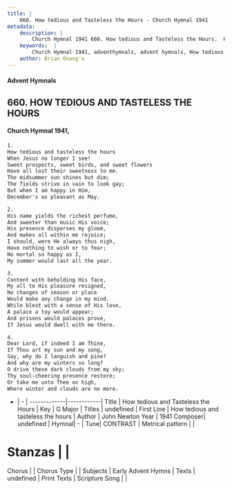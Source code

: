```yaml
---
title: |
    660. How tedious and Tasteless the Hours - Church Hymnal 1941
metadata:
    description: |
        Church Hymnal 1941 660. How tedious and Tasteless the Hours.  How tedious and tasteless the hours  When Jesus no longer I see!  Sweet prospects, sweet birds, and sweet flowers  Have all lost their sweetness to me.  The midsummer sun shines but dim;  The fields strive in vain to look gay;  But when I am happy in Him,  December's as pleasant as May. 
    keywords:  |
        Church Hymnal 1941, adventhymnals, advent hymnals, How tedious and Tasteless the Hours, How tedious and tasteless the hours. 
    author: Brian Onang'o
---
```


#### Advent Hymnals
## 660. HOW TEDIOUS AND TASTELESS THE HOURS
####  Church Hymnal 1941,

```txt
1.
How tedious and tasteless the hours 
When Jesus no longer I see! 
Sweet prospects, sweet birds, and sweet flowers 
Have all lost their sweetness to me. 
The midsummer sun shines but dim; 
The fields strive in vain to look gay; 
But when I am happy in Him, 
December's as pleasant as May. 

2.
His name yields the richest perfume, 
And sweeter than music His voice; 
His presence disperses my gloom, 
And makes all within me rejoice; 
I should, were He always thus nigh, 
Have nothing to wish or to fear; 
No mortal so happy as I, 
My summer would last all the year. 

3.
Content with beholding His face, 
My all to His pleasure resigned, 
No changes of season or place 
Would make any change in my mind. 
While blest with a sense of His love, 
A palace a toy would appear; 
And prisons would palaces prove, 
If Jesus would dwell with me there. 

4.
Dear Lord, if indeed I am Thine, 
If Thou art my sun and my song, 
Say, why do I languish and pine? 
And why are my winters so long? 
O drive these dark clouds from my sky; 
Thy soul-cheering presence restore; 
Or take me unto Thee on high, 
Where winter and clouds are no more.

```

- |   -  |
-------------|------------|
Title | How tedious and Tasteless the Hours |
Key | G Major |
Titles | undefined |
First Line | How tedious and tasteless the hours |
Author | John Newton
Year | 1941
Composer| undefined |
Hymnal|  - |
Tune| CONTRAST |
Metrical pattern | |
# Stanzas |  |
Chorus |  |
Chorus Type |  |
Subjects | Early Advent Hymns |
Texts | undefined |
Print Texts | 
Scripture Song |  |
    
